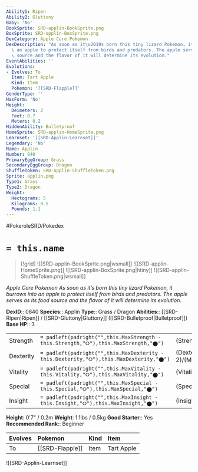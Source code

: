 ```yaml
---
Ability1: Ripen
Ability2: Gluttony
Baby: 'No'
BookSprite: SRD-applin-BookSprite.png
BoxSprite: SRD-applin-BoxSprite.png
DexCategory: Apple Core Pokemon
DexDescription: "As soon as it\u2019s born this tiny lizard Pokemon, it burrows into\
  \ an apple to protect itself from birds and predators. The apple serves as its food\
  \ source and the flavor of it will determine its evolution."
EventAbilities: ''
Evolutions:
- Evolves: To
  Item: Tart Apple
  Kind: Item
  Pokemon: '[[SRD-Flapple]]'
GenderType: ''
HasForm: 'No'
Height:
  Deimeters: 2
  Feet: 0.7
  Meters: 0.2
HiddenAbility: Bulletproof
HomeSprite: SRD-applin-HomeSprite.png
Learnset: '[[SRD-Applin-Learnset]]'
Legendary: 'No'
Name: Applin
Number: 840
PrimaryEggGroup: Grass
SecondaryEggGroup: Dragon
ShuffleToken: SRD-applin-ShuffleToken.png
Sprite: applin.png
Type1: Grass
Type2: Dragon
Weight:
  Hectograms: 5
  Kilograms: 0.5
  Pounds: 1.1
---
```


#PokeroleSRD/Pokedex

# `= this.name`

> [!grid]
> ![[SRD-applin-BookSprite.png|wsmall]]
> ![[SRD-applin-HomeSprite.png]]
> ![[SRD-applin-BoxSprite.png|htiny]]
> ![[SRD-applin-ShuffleToken.png|wsmall]]


*Apple Core Pokemon*
*As soon as it’s born this tiny lizard Pokemon, it burrows into an apple to protect itself from birds and predators. The apple serves as its food source and the flavor of it will determine its evolution.*

**DexID**:: 0840
**Species**:: Applin
**Type**:: Grass / Dragon
**Abilities**:: [[SRD-Ripen|Ripen]] / [[SRD-Gluttony|Gluttony]] ([[SRD-Bulletproof|Bulletproof]])
**Base HP**:: 3

|           |                                                                                        |                                          |
| --------- | -------------------------------------------------------------------------------------- | ---------------------------------------- |
| Strength  | `= padleft(padright("",this.MaxStrength - this.Strength,"⭘"),this.MaxStrength,"⬤")`    | (Strength::2)/(MaxStrength::4)   |
| Dexterity | `= padleft(padright("",this.MaxDexterity - this.Dexterity,"⭘"),this.MaxDexterity,"⬤")` | (Dexterity:: 2)/(MaxDexterity::4) |
| Vitality  | `= padleft(padright("",this.MaxVitality - this.Vitality,"⭘"),this.MaxVitality,"⬤")`    | (Vitality::2)/(MaxVitality::4)   |
| Special   | `= padleft(padright("",this.MaxSpecial - this.Special,"⭘"),this.MaxSpecial,"⬤")`       | (Special::2)/(MaxSpecial::4)     |
| Insight   | `= padleft(padright("",this.MaxInsight - this.Insight,"⭘"),this.MaxInsight,"⬤")`       | (Insight::2)/(MaxInsight::4)     |

**Height**: 0'7" / 0.2m
**Weight**: 1.1lbs / 0.5kg
**Good Starter**:: Yes
**Recommended Rank**:: Beginner

| Evolves   | Pokemon         | Kind   | Item       |
|:----------|:----------------|:-------|:-----------|
| To        | [[SRD-Flapple]] | Item   | Tart Apple |

![[SRD-Applin-Learnset]]